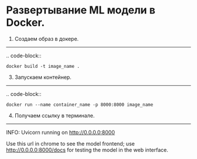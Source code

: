 # Развертывание ML модели в Docker.

1. Создаем образ в докере.
---------------------
.. code-block::

    docker build -t image_name .

3. Запускаем контейнер.
----------------
.. code-block::

    docker run --name container_name -p 8000:8000 image_name

4. Получаем ссылку в терминале.
----------------------
INFO:     Uvicorn running on http://0.0.0.0:8000

Use this url in chrome to see the model frontend;
use http://0.0.0.0:8000/docs for testing the model in the web interface.
